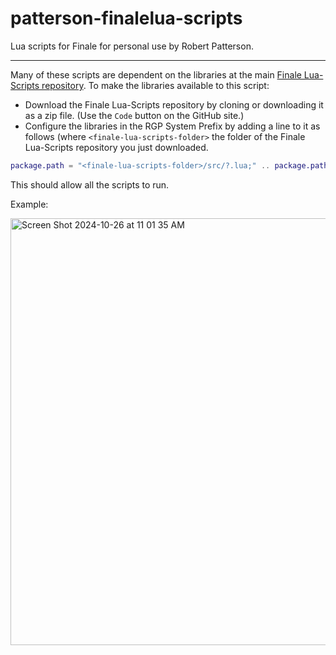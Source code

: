 # patterson-finalelua-scripts

Lua scripts for Finale for personal use by Robert Patterson.

---

Many of these scripts are dependent on the libraries at the main [Finale Lua-Scripts repository](https://github.com/finale-lua/lua-scripts). To make the libraries available to this script: 

- Download the Finale Lua-Scripts repository by cloning or downloading it as a zip file. (Use the `Code` button on the GitHub site.)
- Configure the libraries in the RGP System Prefix by adding a line to it as follows (where `<finale-lua-scripts-folder>` the folder of the Finale Lua-Scripts repository you just downloaded.

```lua
package.path = "<finale-lua-scripts-folder>/src/?.lua;" .. package.path
```

This should allow all the scripts to run.

Example:

<img width="683" alt="Screen Shot 2024-10-26 at 11 01 35 AM" src="https://github.com/user-attachments/assets/a2a83e1e-a95f-4f9a-9648-179ef88bd910">

